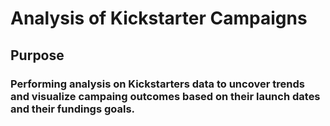 # Analysis of Kickstarter Campaigns

## **Purpose**
### Performing analysis on Kickstarters data to uncover trends and visualize campaing outcomes based on their launch dates and their fundings goals.



